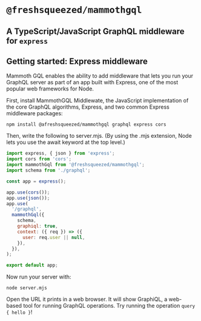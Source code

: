 # `@freshsqueezed/mammothgql`

## A TypeScript/JavaScript GraphQL middleware for `express`

## Getting started: Express middleware

Mammoth GQL enables the ability to add middleware that lets you run your GraphQL server as part of an app built with Express, one of the most popular web frameworks for Node.

First, install MammothGQL Middlewate, the JavaScript implementation of the core GraphQL algorithms, Express, and two common Express middleware packages:

```
npm install @afreshsqueezed/mammothgql graphql express cors
```

Then, write the following to server.mjs. (By using the .mjs extension, Node lets you use the await keyword at the top level.)

```js
import express, { json } from 'express';
import cors from 'cors';
import mammothGql from '@freshsqueezed/mammothgql';
import schema from './graphql';

const app = express();

app.use(cors());
app.use(json());
app.use(
  '/graphql',
  mammothGql({
    schema,
    graphiql: true,
    context: ({ req }) => ({
      user: req.user || null,
    }),
  }),
);

export default app;
```

Now run your server with:

```
node server.mjs
```

Open the URL it prints in a web browser. It will show GraphiQL, a web-based tool for running GraphQL operations. Try running the operation `query { hello }`!
